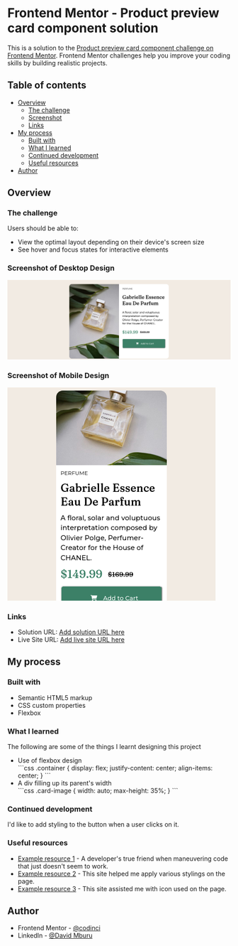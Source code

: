 # Frontend Mentor - Product preview card component solution

This is a solution to the [Product preview card component challenge on Frontend Mentor](https://www.frontendmentor.io/challenges/product-preview-card-component-GO7UmttRfa). Frontend Mentor challenges help you improve your coding skills by building realistic projects.

## Table of contents

- [Overview](#overview)
  - [The challenge](#the-challenge)
  - [Screenshot](#screenshot)
  - [Links](#links)
- [My process](#my-process)
  - [Built with](#built-with)
  - [What I learned](#what-i-learned)
  - [Continued development](#continued-development)
  - [Useful resources](#useful-resources)
- [Author](#author)



## Overview

### The challenge

Users should be able to:

- View the optimal layout depending on their device's screen size
- See hover and focus states for interactive elements

### Screenshot of Desktop Design
![](./images/screenshot.png)

### Screenshot of Mobile Design
![](./images/screenshot-mobile-design.png)

### Links

- Solution URL: [Add solution URL here](https://github.com/codinci/product-card-component)
- Live Site URL: [Add live site URL here](https://codinci.github.io/product-card-component/)

## My process

### Built with

- Semantic HTML5 markup
- CSS custom properties
- Flexbox
### What I learned
The following are some of the things I learnt designing this project
<ul>
  <li>Use of flexbox design</li>
  ```css
    .container {
      display: flex;
      justify-content: center;
      align-items: center;
    }
  ```
  <li>A div filling up its parent's width</li>
   ```css
     .card-image {
        width: auto;
        max-height: 35%;
    }
  ```
</ul>

### Continued development

I'd like to add styling to the button when a user clicks on it.

### Useful resources

- [Example resource 1](https://stackoverflow.com/) - A developer's true friend when maneuvering code that just doesn't seem to work.
- [Example resource 2](https://www.w3schools.com) - This site helped me apply various stylings on the page.
- [Example resource 3](https://fontawesome.com) - This site assisted me with icon used on the page.

## Author

- Frontend Mentor - [@codinci](https://www.frontendmentor.io/profile/codinci)
- LinkedIn - [@David Mburu](https://www.linkedin.com/in/david-mburu-523059127/)

